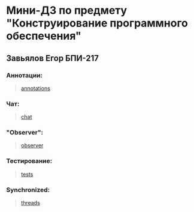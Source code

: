 # Мини-ДЗ по предмету "Конструирование программного обеспечения"
## Завьялов Егор БПИ-217


### Аннотации:
> [annotations](https://github.com/obadoraibu/se-hw-mini/tree/main/src/main/java/annotations)
### Чат:
> [chat](https://github.com/obadoraibu/se-hw-mini/tree/main/src/main/java/chat)
### "Observer":
> [observer](https://github.com/obadoraibu/se-hw-mini/tree/main/src/main/java/observer)
### Тестирование:
> [tests](https://github.com/obadoraibu/se-hw-mini/tree/main/src/main/java/tests)
### Synchronized:
> [threads](https://github.com/obadoraibu/se-hw-mini/tree/main/src/main/java/threads)
